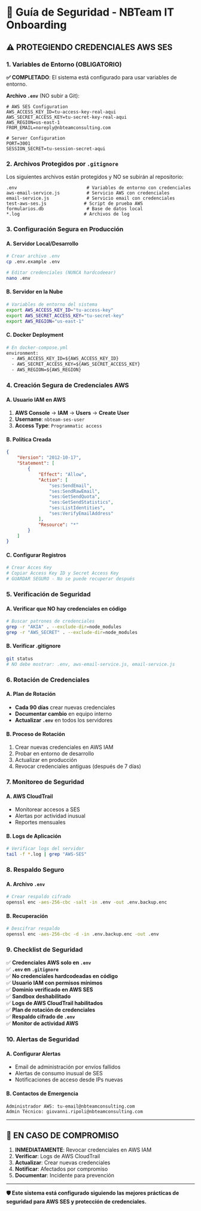 # 🔐 Guía de Seguridad - NBTeam IT Onboarding

## ⚠️ **PROTEGIENDO CREDENCIALES AWS SES**

### **1. Variables de Entorno (OBLIGATORIO)**

**✅ COMPLETADO**: El sistema está configurado para usar variables de entorno.

**Archivo `.env`** (NO subir a Git):
```env
# AWS SES Configuration
AWS_ACCESS_KEY_ID=tu-access-key-real-aqui
AWS_SECRET_ACCESS_KEY=tu-secret-key-real-aqui
AWS_REGION=us-east-1
FROM_EMAIL=noreply@nbteamconsulting.com

# Server Configuration
PORT=3001
SESSION_SECRET=tu-session-secret-aqui
```

### **2. Archivos Protegidos por `.gitignore`**

Los siguientes archivos están protegidos y NO se subirán al repositorio:

```
.env                          # Variables de entorno con credenciales
aws-email-service.js          # Servicio AWS con credenciales
email-service.js              # Servicio email con credenciales
test-aws-ses.js              # Script de prueba AWS
formularios.db                # Base de datos local
*.log                        # Archivos de log
```

### **3. Configuración Segura en Producción**

#### **A. Servidor Local/Desarrollo**
```bash
# Crear archivo .env
cp .env.example .env

# Editar credenciales (NUNCA hardcodeear)
nano .env
```

#### **B. Servidor en la Nube**
```bash
# Variables de entorno del sistema
export AWS_ACCESS_KEY_ID="tu-access-key"
export AWS_SECRET_ACCESS_KEY="tu-secret-key"
export AWS_REGION="us-east-1"
```

#### **C. Docker Deployment**
```dockerfile
# En docker-compose.yml
environment:
  - AWS_ACCESS_KEY_ID=${AWS_ACCESS_KEY_ID}
  - AWS_SECRET_ACCESS_KEY=${AWS_SECRET_ACCESS_KEY}
  - AWS_REGION=${AWS_REGION}
```

### **4. Creación Segura de Credenciales AWS**

#### **A. Usuario IAM en AWS**
1. **AWS Console** → **IAM** → **Users** → **Create User**
2. **Username**: `nbteam-ses-user`
3. **Access Type**: `Programmatic access`

#### **B. Política Creada**
```json
{
    "Version": "2012-10-17",
    "Statement": [
        {
            "Effect": "Allow",
            "Action": [
                "ses:SendEmail",
                "ses:SendRawEmail",
                "ses:GetSendQuota",
                "ses:GetSendStatistics",
                "ses:ListIdentities",
                "ses:VerifyEmailAddress"
            ],
            "Resource": "*"
        }
    ]
}
```

#### **C. Configurar Registros**
```bash
# Crear Acces Key
# Copiar Access Key ID y Secret Access Key
# GUARDAR SEGURO - No se puede recuperar después
```

### **5. Verificación de Seguridad**

#### **A. Verificar que NO hay credenciales en código**
```bash
# Buscar patrones de credenciales
grep -r "AKIA" . --exclude-dir=node_modules
grep -r "AWS_SECRET" . --exclude-dir=node_modules
```

#### **B. Verificar .gitignore**
```bash
git status
# NO debe mostrar: .env, aws-email-service.js, email-service.js
```

### **6. Rotación de Credenciales**

#### **A. Plan de Rotación**
- **Cada 90 días** crear nuevas credenciales
- **Documentar cambio** en equipo interno
- **Actualizar `.env`** en todos los servidores

#### **B. Proceso de Rotación**
1. Crear nuevas credenciales en AWS IAM
2. Probar en entorno de desarrollo
3. Actualizar en producción 
4. Revocar credenciales antiguas (después de 7 días)

### **7. Monitoreo de Seguridad**

#### **A. AWS CloudTrail**
- Monitorear accesos a SES
- Alertas por actividad inusual
- Reportes mensuales

#### **B. Logs de Aplicación**
```bash
# Verificar logs del servidor
tail -f *.log | grep "AWS-SES"
```

### **8. Respaldo Seguro**

#### **A. Archivo `.env`**
```bash
# Crear respaldo cifrado
openssl enc -aes-256-cbc -salt -in .env -out .env.backup.enc
```

#### **B. Recuperación**
```bash
# Descifrar respaldo
openssl enc -aes-256-cbc -d -in .env.backup.enc -out .env
```

### **9. Checklist de Seguridad**

✅ **Credenciales AWS solo en `.env`**  
✅ **`.env` en `.gitignore`**  
✅ **No credenciales hardcodeadas en código**  
✅ **Usuario IAM con permisos mínimos**  
✅ **Dominio verificado en AWS SES**  
✅ **Sandbox deshabilitado**  
✅ **Logs de AWS CloudTrail habilitados**  
✅ **Plan de rotación de credenciales**  
✅ **Respaldo cifrado de `.env`**  
✅ **Monitor de actividad AWS**  

### **10. Alertas de Seguridad**

#### **A. Configurar Alertas**
- Email de administración por envíos fallidos
- Alertas de consumo inusual de SES
- Notificaciones de acceso desde IPs nuevas

#### **B. Contactos de Emergencia**
```
Administrador AWS: tu-email@nbteamconsulting.com
Admin Técnico: giovanni.ripoli@nbteamconsulting.com
```

---

## 🚨 **EN CASO DE COMPROMISO**

1. **INMEDIATAMENTE**: Revocar credenciales en AWS IAM
2. **Verificar**: Logs de AWS CloudTrail
3. **Actualizar**: Crear nuevas credenciales
4. **Notificar**: Afectados por compromiso
5. **Documentar**: Incidente para prevención

---

**🛡️ Este sistema está configurado siguiendo las mejores prácticas de seguridad para AWS SES y protección de credenciales.**
